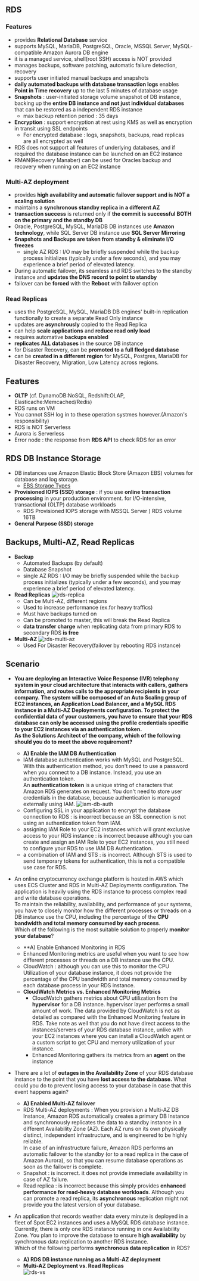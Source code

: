 ## RDS
### Features
- provides **Relational Database** service
- supports MySQL, MariaDB, PostgreSQL, Oracle, MSSQL Server, MySQL-compatible Amazon Aurora DB engine
- it is a managed service, shell(root SSH) access is NOT provided 
- manages backups, software patching, automatic failure detection, recovery 
- supports user initiated manual backups and snapshots
- **daily automated backups with database transaction logs** enables **Point in Time recovery** up to the last 5 minutes of database usage
- **Snapshots** : user-initiated storage volume snapshot of DB instance, backing up the **entire DB instance and not just individual databases** that can be restored as a independent RDS instance
  - max backup retention period : 35 days
- **Encryption** : support encryption at rest using KMS as well as encryption in transit using SSL endpoints
  - For encrypted database : logs, snapshots, backups, read replicas are all encrypted as well
- RDS does not support all features of underlying databases, and if required the database instance can be launched on an EC2 instance
- RMAN(Recovery Manaber) can be used for Oracles backup and recovery when running on an EC2 instance

### Multi-AZ deployment 
- provides **high availability and automatic failover support and is NOT a scaling solution**
- maintains a **synchronous standby replica in a different AZ**
- **transaction success** is returned only if **the commit is successful BOTH on the primary and the standby DB**
- Oracle, PostgreSQL, MySQL, MariaDB DB instances use **Amazon technology**, while SQL Server DB instance use **SQL Server Mirroring**
- **Snapshots and Backups are taken from standby & eliminate I/O freezes**
  - single AZ RDS : I/O may be briefly suspended while the backup process initializes (typically under a few seconds), and you may experience a brief period of elevated latency.
- During automatic failover, its seamless and RDS switches to the standby instance and **updates the DNS record to point to standby**
- failover can be **forced** with the **Reboot** with failover option

### Read Replicas 
- uses the PostgreSQL, MySQL, MariaDB DB engines' built-in replication functionally to create a separate Read Only instance
- updates are **asynchrously** copied to the Read Replica
- can help **scale applications** and **reduce read only load**
- requires automative **backups enabled**
- **replicates ALL databases** in the source DB instance 
- for Disaster Recovery, can be **promoted to a full fledged database**
- can be **created in a different region** for MySQL, Postgres, MariaDB for Disaster Recovery, Migration, Low Latency across regions.


## Features
- **OLTP** (cf. DynamoDB:NoSQL, Redshift:OLAP, Elasticache:Memcached/Redis)
- RDS runs on VM
- You cannot SSH log in to these operation systmes however.(Amazon's responsibility)
- RDS is NOT Serverless
- Aurora is Serverless
- Error node : the response from **RDS API** to check RDS for an error

## RDS DB Instance Storage
- DB instances use Amazon Elastic Block Store (Amazon EBS) volumes for database and log storage. 
  - [EBS Storage Types](https://github.com/dasoldasol/dasolseo.github.io/blob/master/_posts/EBS.md#ebs-types)
- **Provisioned IOPS (SSD) storage** : if you use **online transaction processing** in your production environment. for I/O-intensive, transactional (OLTP) database workloads
  - RDS Provisioned IOPS storage with MSSQL Server ) RDS volume 16TB
- **General Purpose (SSD) storage**

## Backups, Multi-AZ, Read Replicas
- **Backup**
  - Automated Backups (by default)
  - Database Snapshot
  - single AZ RDS : I/O may be briefly suspended while the backup process initializes (typically under a few seconds), and you may experience a brief period of elevated latency.
- **Read Replicas**
  ![rds-replica](./image/rds-replica.png)
  - Can be Multi-AZ, different regions
  - Used to increase performance (ex.for heavy traffics)
  - Must have backups turned on 
  - Can be promoted to master, this will break the Read Replica 
  - **data transfer charge** when replicating data from primary RDS to secondary RDS **is free**
- **Multi-AZ**
  ![rds-multi-az](./image/rds-multi-az.png)
  - Used For Disaster Recovery(failover by rebooting RDS instance)

## Scenario
- **You are deploying an Interactive Voice Response (IVR) telephony system in your cloud architecture that interacts with callers, gathers information, and routes calls to the appropriate recipients in your company. The system will be composed of an Auto Scaling group of EC2 instances, an Application Load Balancer, and a MySQL RDS instance in a Multi-AZ Deployments configuration. To protect the confidential data of your customers, you have to ensure that your RDS database can only be accessed using the profile credentials specific to your EC2 instances via an authentication token.    
As the Solutions Architect of the company, which of the following should you do to meet the above requirement?**
  - **A) Enable the IAM DB Authentication**
  - IAM database authentication works with MySQL and PostgreSQL. With this authentication method, you don't need to use a password when you connect to a DB instance. Instead, you use an authentication token.    
  An **authentication token** is a unique string of characters that Amazon RDS generates on request. You don't need to store user credentials in the database, because authentication is managed externally using IAM.
  ![iam-db-auth](./image/iam-db-auth.png)
  - Configuring SSL in your application to encrypt the database connection to RDS : is incorrect because an SSL connection is not using an authentication token from IAM.
  - assigning IAM Role to your EC2 instances which will grant exclusive access to your RDS instance : is incorrect because although you can create and assign an IAM Role to your EC2 instances, you still need to configure your RDS to use IAM DB Authentication.
  - a combination of IAM and STS : is incorrect. Although STS is used to send temporary tokens for authentication, this is not a compatible use case for RDS.

- An online cryptocurrency exchange platform is hosted in AWS which uses ECS Cluster and RDS in Multi-AZ Deployments configuration. The application is heavily using the RDS instance to process complex read and write database operations.    
To maintain the reliability, availability, and performance of your systems, you have to closely monitor how the different processes or threads on a DB instance use the CPU, including the percentage of the **CPU bandwidth and total memory consumed by each process**.    
Which of the following is the most suitable solution to properly **monitor your database**?
  - **A) Enable Enhanced Monitoring in RDS
  - Enhanced Monitoring metrics are useful when you want to see how different processes or threads on a DB instance use the CPU.
  - CloudWatch : although you can use this to monitor the CPU Utilization of your database instance, it does not provide the percentage of the CPU bandwidth and total memory consumed by each database process in your RDS instance. 
  - **CloudWatch Metrics vs. Enhanced Monitoring Metrics**    
    - CloudWatch gathers metrics about CPU utilization from the **hypervisor** for a DB instance. hypervisor layer performs a small amount of work.  The data provided by CloudWatch is not as detailed as compared with the Enhanced Monitoring feature in RDS. Take note as well that you do not have direct access to the instances/servers of your RDS database instance, unlike with your EC2 instances where you can install a CloudWatch agent or a custom script to get CPU and memory utilization of your instance.
    - Enhanced Monitoring gathers its metrics from an **agent** on the instance

- There are a lot of **outages in the Availability Zone** of your RDS database instance to the point that you have **lost access to the database.** What could you do to prevent losing access to your database in case that this event happens again?
  - **A) Enabled Multi-AZ failover**
  - RDS Multi-AZ deployments : When you provision a Multi-AZ DB Instance, Amazon RDS automatically creates a primary DB Instance and synchronously replicates the data to a standby instance in a different Availability Zone (AZ). Each AZ runs on its own physically distinct, independent infrastructure, and is engineered to be highly reliable.    
  In case of an infrastructure failure, Amazon RDS performs an automatic failover to the standby (or to a read replica in the case of Amazon Aurora), so that you can resume database operations as soon as the failover is complete.
  - Snapshot : is incorrect. it does not provide immediate availability in case of AZ failure.
  - Read replica : is incorrect because this simply provides **enhanced performance for read-heavy database workloads**. Although you can promote a read replica, its **asynchronous** replication might not provide you the latest version of your database.

- An application that records weather data every minute is deployed in a fleet of Spot EC2 instances and uses a MySQL RDS database instance. Currently, there is only one RDS instance running in one Availability Zone. You plan to improve the database to ensure **high availability** by synchronous data replication to another RDS instance.    
Which of the following performs **synchronous data replication** in RDS?
  - **A) RDS DB instance running as a Multi-AZ deployment**
  - **Multi-AZ Deployment vs. Read Replicas**    
    ![rds-vs](./image/rds-vs.png)
